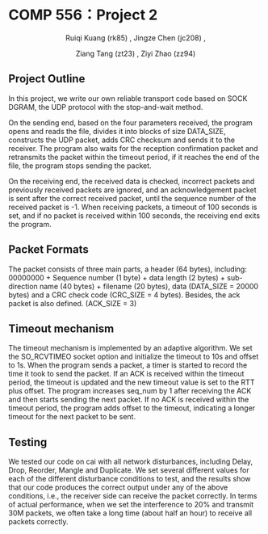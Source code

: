 # COMP 556：Project 2

<p align="center">Ruiqi Kuang (rk85) , Jingze Chen (jc208) ,</p> 
<p align="center">Ziang Tang (zt23) ,  Ziyi Zhao (zz94) </p>

## 

## Project Outline

In this project, we write our own reliable transport code based on SOCK DGRAM, the UDP protocol with the stop-and-wait method.

On the sending end, based on the four parameters received, the program opens and reads the file, divides it into blocks of size DATA_SIZE, constructs the UDP packet, adds CRC checksum and sends it to the receiver. The program also waits for the reception confirmation packet and retransmits the packet within the timeout period, if it reaches the end of the file, the program stops sending the packet.

On the receiving end, the received data is checked, incorrect packets and previously received packets are ignored, and an acknowledgement packet is sent after the correct received packet, until the sequence number of the received packet is -1. When receiving packets, a timeout of 100 seconds is set, and if no packet is received within 100 seconds, the receiving end exits the program.

## Packet Formats

The packet consists of three main parts, a header (64 bytes), including: 00000000 + Sequence number (1 byte) + data length (2 bytes) + sub-direction name (40 bytes) + filename (20 bytes), data (DATA_SIZE = 20000 bytes) and a CRC check code (CRC_SIZE = 4 bytes). Besides, the ack packet is also defined. (ACK_SIZE = 3)

## Timeout mechanism

The timeout mechanism is implemented by an adaptive algorithm. We set the SO_RCVTIMEO socket option and initialize the timeout to 10s and offset to 1s. When the program sends a packet, a timer is started to record the time it took to send the packet. If an ACK is received within the timeout period, the timeout is updated and the new timeout value is set to the RTT plus offset. The program increases seq_num by 1 after receiving the ACK and then starts sending the next packet. If no ACK is received within the timeout period, the program adds offset to the timeout, indicating a longer timeout for the next packet to be sent. 

## Testing

We tested our code on cai with all network disturbances, including Delay, Drop, Reorder, Mangle and Duplicate. We set several different values for each of the different disturbance conditions to test, and the results show that our code produces the correct output under any of the above conditions, i.e., the receiver side can receive the packet correctly. In terms of actual performance, when we set the interference to 20% and transmit 30M packets, we often take a long time (about half an hour) to receive all packets correctly.
